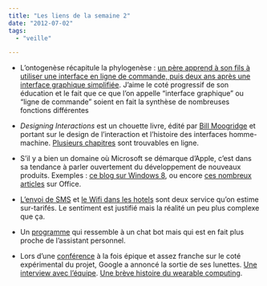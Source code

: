 ```yaml
---
title: "Les liens de la semaine 2"
date: "2012-07-02"
tags:
  - "veille"

---
```


- L’ontogenèse récapitule la phylogenèse : [un père apprend à son fils à utiliser une interface en ligne de commande, puis deux ans après une interface graphique simplifiée](http://changelog.complete.org/archives/category/technology/children-computing). J’aime le coté progressif de son éducation et le fait que ce que l’on appelle “interface graphique” ou “ligne de commande” soient en fait la synthèse de nombreuses fonctions différentes

- _Designing Interactions_ est un chouette livre, édité par [Bill Moogridge](http://en.wikipedia.org/wiki/Bill_Moggridge) et portant sur le design de l’interaction et l’histoire des interfaces homme-machine. [Plusieurs chapitres](https://www.google.com/search?hl=en&source=hp&q=%22designing%20interactions%22%20filetype%3Apdf&aq=f&aql=&aqi=&oq=#hl=en&sclient=psy-ab&q=site:www.designinginteractions.com+filetype%3Apdf&oq=site:www.designinginteractions.com+filetype%3Apdf) sont trouvables en ligne.

- S’il y a bien un domaine où Microsoft se démarque d’Apple, c’est dans sa tendance à parler ouvertement du développement de nouveaux produits. Exemples : [ce blog sur Windows 8](http://blogs.msdn.com/b/b8/), ou encore [ces nombreux articles](http://blogs.msdn.com/b/jensenh/archive/2008/03/12/table-of-contents.aspx) sur Office.

- [L’envoi de SMS](http://everythingsysadmin.com/2008/12/how-sms-works.html) et [le Wifi dans les hotels](http://pierreschneider.typepad.com/blog/2012/07/le-long-couloir-vers-le-wifi-dans-sa-chambre-dh%C3%B4tel.html) sont deux service qu’on estime sur-tarifés. Le sentiment est justifié mais la réalité un peu plus complexe que ça.

- Un [programme](http://www.totopoetry.com/credits/eve.asp) qui ressemble à un chat bot mais qui est en fait plus proche de l’assistant personnel.

- Lors d’une [conférence](http://arstechnica.com/gadgets/2012/06/googlers-skydive-wearing-google-glasses-broadcast-jump-live-to-google/%20) à la fois épique et assez franche sur le coté expérimental du projet, Google a annoncé la sortie de ses lunettes. [Une interview avec l’équipe](http://www.wired.com/gadgetlab/2012/06/clear-glass-leaders-googles-wearable-computing-breakthrough-explain-it-all-for-you/). [Une brève histoire du wearable computing](http://www.theverge.com/2012/6/26/2986317/google-project-glass-wearable-computers-disappoint-me).
